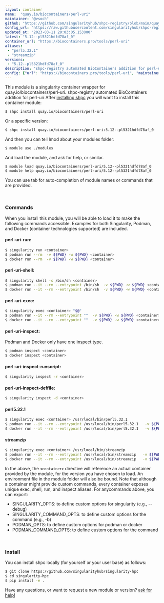 ```yaml
---
layout: container
name:  "quay.io/biocontainers/perl-uri"
maintainer: "@vsoch"
github: "https://github.com/singularityhub/shpc-registry/blob/main/quay.io/biocontainers/perl-uri/container.yaml"
config_url: "https://raw.githubusercontent.com/singularityhub/shpc-registry/main/quay.io/biocontainers/perl-uri/container.yaml"
updated_at: "2023-03-11 20:03:05.153000"
latest: "5.12--pl5321hdfd78af_0"
container_url: "https://biocontainers.pro/tools/perl-uri"
aliases:
 - "perl5.32.1"
 - "streamzip"
versions:
 - "5.12--pl5321hdfd78af_0"
description: "shpc-registry automated BioContainers addition for perl-uri"
config: {"url": "https://biocontainers.pro/tools/perl-uri", "maintainer": "@vsoch", "description": "shpc-registry automated BioContainers addition for perl-uri", "latest": {"5.12--pl5321hdfd78af_0": "sha256:6f73a12d51df3cec24dd1702085286c4968b1755edea0a24f6e6ce39d1396791"}, "tags": {"5.12--pl5321hdfd78af_0": "sha256:6f73a12d51df3cec24dd1702085286c4968b1755edea0a24f6e6ce39d1396791"}, "docker": "quay.io/biocontainers/perl-uri", "aliases": {"perl5.32.1": "/usr/local/bin/perl5.32.1", "streamzip": "/usr/local/bin/streamzip"}}
---
```


This module is a singularity container wrapper for quay.io/biocontainers/perl-uri.
shpc-registry automated BioContainers addition for perl-uri
After [installing shpc](#install) you will want to install this container module:


```bash
$ shpc install quay.io/biocontainers/perl-uri
```

Or a specific version:

```bash
$ shpc install quay.io/biocontainers/perl-uri:5.12--pl5321hdfd78af_0
```

And then you can tell lmod about your modules folder:

```bash
$ module use ./modules
```

And load the module, and ask for help, or similar.

```bash
$ module load quay.io/biocontainers/perl-uri/5.12--pl5321hdfd78af_0
$ module help quay.io/biocontainers/perl-uri/5.12--pl5321hdfd78af_0
```

You can use tab for auto-completion of module names or commands that are provided.

<br>

### Commands

When you install this module, you will be able to load it to make the following commands accessible.
Examples for both Singularity, Podman, and Docker (container technologies supported) are included.

#### perl-uri-run:

```bash
$ singularity run <container>
$ podman run --rm  -v ${PWD} -w ${PWD} <container>
$ docker run --rm  -v ${PWD} -w ${PWD} <container>
```

#### perl-uri-shell:

```bash
$ singularity shell -s /bin/sh <container>
$ podman run --it --rm --entrypoint /bin/sh  -v ${PWD} -w ${PWD} <container>
$ docker run --it --rm --entrypoint /bin/sh  -v ${PWD} -w ${PWD} <container>
```

#### perl-uri-exec:

```bash
$ singularity exec <container> "$@"
$ podman run --it --rm --entrypoint ""  -v ${PWD} -w ${PWD} <container> "$@"
$ docker run --it --rm --entrypoint ""  -v ${PWD} -w ${PWD} <container> "$@"
```

#### perl-uri-inspect:

Podman and Docker only have one inspect type.

```bash
$ podman inspect <container>
$ docker inspect <container>
```

#### perl-uri-inspect-runscript:

```bash
$ singularity inspect -r <container>
```

#### perl-uri-inspect-deffile:

```bash
$ singularity inspect -d <container>
```


#### perl5.32.1

```bash
$ singularity exec <container> /usr/local/bin/perl5.32.1
$ podman run --it --rm --entrypoint /usr/local/bin/perl5.32.1   -v ${PWD} -w ${PWD} <container> -c " $@"
$ docker run --it --rm --entrypoint /usr/local/bin/perl5.32.1   -v ${PWD} -w ${PWD} <container> -c " $@"
```


#### streamzip

```bash
$ singularity exec <container> /usr/local/bin/streamzip
$ podman run --it --rm --entrypoint /usr/local/bin/streamzip   -v ${PWD} -w ${PWD} <container> -c " $@"
$ docker run --it --rm --entrypoint /usr/local/bin/streamzip   -v ${PWD} -w ${PWD} <container> -c " $@"
```



In the above, the `<container>` directive will reference an actual container provided
by the module, for the version you have chosen to load. An environment file in the
module folder will also be bound. Note that although a container
might provide custom commands, every container exposes unique exec, shell, run, and
inspect aliases. For anycommands above, you can export:

 - SINGULARITY_OPTS: to define custom options for singularity (e.g., --debug)
 - SINGULARITY_COMMAND_OPTS: to define custom options for the command (e.g., -b)
 - PODMAN_OPTS: to define custom options for podman or docker
 - PODMAN_COMMAND_OPTS: to define custom options for the command

<br>

### Install

You can install shpc locally (for yourself or your user base) as follows:

```bash
$ git clone https://github.com/singularityhub/singularity-hpc
$ cd singularity-hpc
$ pip install -e .
```

Have any questions, or want to request a new module or version? [ask for help!](https://github.com/singularityhub/singularity-hpc/issues)